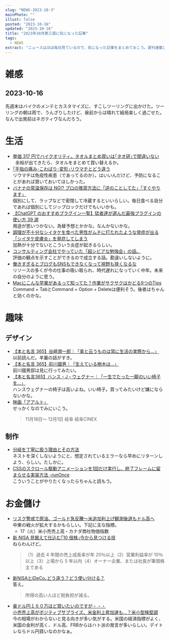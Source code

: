 ```yaml
---
slug: "NEWS-2023-10-3"
mainPhoto: ""
illust: false
posted: "2023-10-16"
updated: "2023-10-16"
title: "2023年10月第三週に気になった記事"
tags:
  - NEWS
extract: "ニュースはほぼ毎日見ているので、気になった記事をまとめておこう。週刊連載したい。"
---
```


# 雑感

## 2023-10-16

先週末はバイクのメンテとカスタマイズに、すこしツーリングに出かけた。ツーリングの朝は雨で、うんざりしたけど、昼前からは晴れて結局楽しく過ごせた。なんで出発前はネガティヴなんだろう。

# 生活

- [単価 317 円でハイクオリティ。タオルまとめ買いは｢タオ研｣で間違いない](https://www.gizmodo.jp/2023/10/towel-amazon-prime-2023-autumn.html)  
    余裕が出てきたら、タオルをまとめて買い替えるか。
- [｢手指の痛み･こわばり･変形｣リウマチとどう違う](https://toyokeizai.net/articles/-/706215)  
  リウマチは免疫性疾患（であってるのか）。はいいんだけど、予防になることがあれば買いておいてほしかった。
- [バナナの常温保存は NG!? プロの推奨方法に「逆のことしてた」「すぐやります」](https://macaro-ni.jp/135479)  
  個別にして、ラップなどで密閉して冷蔵するといいらしい。毎日食べる自分であれば個別にしてジップロックだけでもいいかも。
- [【ChatGPT のおすすめプラグイン一覧】猛者達が選んだ最強プラグインの使い方 39 選](https://weel.co.jp/media/plugin-list)  
  用途が思いつかない。為替予想とかかな。なんかないかな。
- [調理が不十分なシイタケを食べた男性がムチに打たれたような発疹が出る「シイタケ皮膚炎」を発症してしまう](https://gigazine.net/news/20231017-man-gets-shiitake-dermatitis-undercooked-mushrooms/)  
  加熱が十分でないとこういう炎症が起きるらしい。
- [コンサルティング会社でやっていた「超シビアな勉強会」の話。](https://blog.tinect.jp/?p=83742)  
  評価の観点を示すことができるので成立する話。勘違いしないように。
- [働きすぎるとブログもSNSもできなくなって視野も狭くなるな](https://p-shirokuma.hatenadiary.com/entry/20231017/1697547744)  
  リソースの多くが今の仕事の吸い取られ、時代遅れになっていく中年。未来の自分のように思う。
- [Macにこんな早業があるって知ってた？作業がサクサクはかどる9つのTips](https://www.lifehacker.jp/article/2209these-mac-tips-make-everyday-tasks-faster-1/?page=2)  
  Command + TabとCommand + Option + Deleteは便利そう。後者はちゃんと効くのかな。

# 趣味

## デザイン

- [【本と名言 365】谷崎潤一郎｜「美と云うものは常に生活の実際から…」](https://casabrutus.com/categories/culture/378562)  
  以前読んだ。羊羹の話がすき。
- [【本と名言 365】前川國男｜「生えている樹木は…」](https://casabrutus.com/categories/culture/378710)  
   前川國男邸は見に行ってみたい。
- [【本と名言365】ハンス・J・ウェグナー｜「一生でたった一脚のいい椅子を…」](https://casabrutus.com/categories/culture/378757)  
  ハンスウェグナーの椅子は高いよね。いい椅子。買ってみたいけど嫌にならないかな。
- [映画「アアルト」](https://aaltofilm.com/)  
  せっかくなのでみにいこう。  
  > 11月18日〜 12月1日	岐阜	岐阜CINEX

## 制作

- [分岐を丁寧に扱う理由とその方法](https://poppingcarp.com/system-design-distinction-of-cases/)  
  ネストを深くしないようにと、想定されているエラーなら早めにリターンしよう、らしい。たしかに。
- [CSSのスクロール駆動アニメーションを1回だけ実行し、終了フレームに留まらせる実装方法 -runOnce](https://coliss.com/articles/build-websites/operation/work/scroll-driven-animation-only-once.html)  
  こういうことがやりたくなったらちゃんと読もう。

# お金儲け

- [リスク警戒で原油、ゴールド急反騰～米追加利上げ観測後退もドル高へ](http://hiroko.yutaka-shoji.co.jp/2023/10/blog-post_15.html)  
  中東の戦火が拡大するかもらしい。下記に主な指標。
  - 17（火）米小売売上高・カナダ商社物価指数
- [新 NISA 見据えて仕込む｢10 倍株｣今から見つける技](https://toyokeizai.net/articles/-/707724?page=4)  
  ねらわんけど。
  > （1）過去 4 年間の売上成長率が年 20％以上（2）営業利益率が 10％以上（3）上場から 5 年以内（4）オーナー企業、または社長が筆頭株主である
- [新NISAとiDeCo､どう違う？どう使い分ける？](https://toyokeizai.net/articles/-/708001?page=3)  
  答え。
  > 所得の高い人ほど税負担が減る。
- [豪ドル円１６０万ほど買いたいのですが・・・](https://han-rei.com/swapseiseki/goudoll/entry5093.html)  
  [小売売上高がポジティブサプライズ、米金利上昇加速も…？米小型株堅調](http://hiroko.yutaka-shoji.co.jp/2023/10/blog-post_18.html)  
  今の相場がわからないと見る向きが多い気がする。米国の経済指標がよく、米国の金利が高く、ドル高、FRBからはハト派の発言が多いらしい。デイトレならドル円買いなのかなぁ。